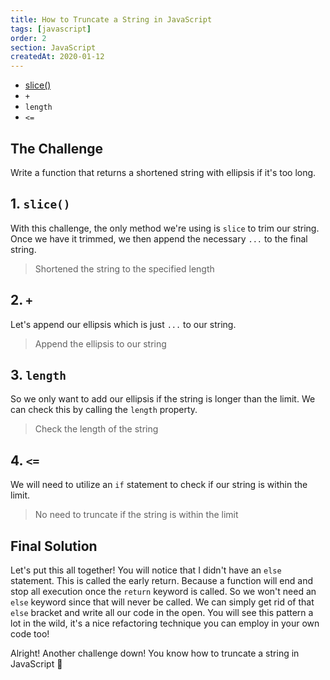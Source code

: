 ```yaml
---
title: How to Truncate a String in JavaScript
tags: [javascript]
order: 2
section: JavaScript
createdAt: 2020-01-12
---
```


- [slice()](/basics/string-slice)
- `+`
- `length`
- `<=`

<markdown-toc :hidden="false"></markdown-toc>

## The Challenge

Write a function that returns a shortened string with ellipsis if it's too long.

<markdown-image name="challenge"></markdown-image>

## 1. `slice()`

With this challenge, the only method we're using is `slice` to trim our string. Once we have it trimmed, we then append the necessary `...` to the final string.

> Shortened the string to the specified length

<markdown-image name="slice"></markdown-image>

## 2. `+`

Let's append our ellipsis which is just `...` to our string.

> Append the ellipsis to our string

<markdown-image name="plus"></markdown-image>

## 3. `length`

So we only want to add our ellipsis if the string is longer than the limit. We can check this by calling the `length` property.

> Check the length of the string

<markdown-image name="length"></markdown-image>

## 4. `<=`

We will need to utilize an `if` statement to check if our string is within the limit.

> No need to truncate if the string is within the limit

<markdown-image name="greater-equal"></markdown-image>

## Final Solution

Let's put this all together! You will notice that I didn't have an `else` statement. This is called the early return. Because a function will end and stop all execution once the `return` keyword is called. So we won't need an `else` keyword since that will never be called. We can simply get rid of that `else` bracket and write all our code in the open. You will see this pattern a lot in the wild, it's a nice refactoring technique you can employ in your own code too!

Alright! Another challenge down! You know how to truncate a string in JavaScript 🥳

<markdown-image name="result"></markdown-image>
